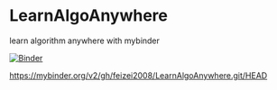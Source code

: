 # LearnAlgoAnywhere
learn algorithm anywhere with mybinder

[![Binder](https://mybinder.org/badge_logo.svg)](https://mybinder.org/v2/gh/feizei2008/LearnAlgoAnywhere.git/HEAD)

https://mybinder.org/v2/gh/feizei2008/LearnAlgoAnywhere.git/HEAD
